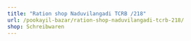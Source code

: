 ```yaml
---
title: "Ration shop Naduvilangadi TCRB /218"
url: /pookayil-bazar/ration-shop-naduvilangadi-tcrb-218/
shop: Schreibwaren
---
```

